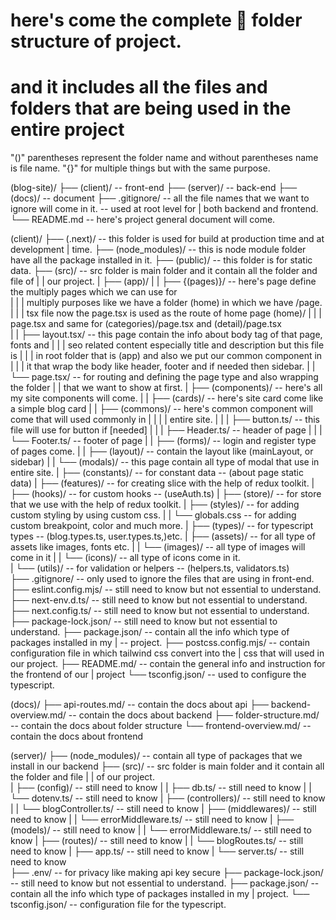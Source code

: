 # here's come the complete 📁 folder structure of project.
# and it includes all the files and folders that are being used in the entire project
"()" parentheses represent the folder name and without parentheses name is file name.
"{}" for multiple things but with the same purpose.

(blog-site)/
├── (client)/       -- front-end
├── (server)/       -- back-end
├── (docs)/         -- document
├── .gitignore/     -- all the file names that we want to ignore will come in it. -- used at root level for 
|                      both backend and frontend.
└── README.md       -- here's project general document will come.


(client)/
├── (.next)/                           -- this folder is used for build at production time and at development 
|                                      time.
├── (node_modules)/                    -- this is node module folder have all the package installed in it.
├── (public)/                          -- this folder is for static data.
├── (src)/                             -- src folder is main folder and it contain all the folder and file of 
|     |                                 our project.
|     ├── (app)/
|     |     ├── {(pages)}/             -- here's page define the multiply pages which we can use for         
|     |     |                          multiply purposes like we have a folder (home) in which we have /page.
|     |     |                          tsx file now the page.tsx is used as the route of home page (home)/
|     |     |                          page.tsx and same for (categories)/page.tsx and (detail)/page.tsx  
|     |     ├── layout.tsx/            -- this page contain the info about body tag of that page, fonts and 
|     |     |                          seo related content especially title and description but this file is
|     |     |                          in root folder that is (app) and also we put our common component in 
|     |     |                          it that wrap the body like header, footer and if needed then sidebar.
|     |     └── page.tsx/              -- for routing and defining the page type and also wrapping the folder 
|     |                                that we want to show at first.
|     ├── (components)/                 -- here's all my site components will come.
|     |     ├── (cards)/                -- here's site card come like a simple blog card 
|     |     ├── (commons)/              -- here's common component will come that will used commonly in
|     |     |      |                       entire site.
|     |     |      ├── button.ts/       -- this file will use for button if [needed]
|     |     |      ├── Header.ts/       -- header of page
|     |     |      └── Footer.ts/       -- footer of page
|     |     ├── (forms)/                -- login and register type of pages come.
|     |     ├── (layout)/               -- contain the layout like (mainLayout, or sidebar)
|     |     └── (modals)/               -- this page contain all type of modal that use in entire site.
|     ├── (constants)/                  -- for constant data -- (about page static data)
|     ├── (features)/                   -- for creating slice with the help of redux toolkit.
|     ├── (hooks)/                      -- for custom hooks -- (useAuth.ts)
|     ├── (store)/                      -- for store that we use with the help of redux toolkit.
|     ├── (styles)/                     -- for adding custom styling by using custom css.
|     |     └── globals.css             -- for adding custom breakpoint, color and much more.
|     ├── (types)/                      -- for typescript types -- (blog.types.ts, user.types.ts,)etc.
|     ├── (assets)/                     -- for all type of assets like images, fonts etc.
|     |     └── (images)/               -- all type of images will come in it
|     |             └── (icons)/        -- all type of icons come in it.             
|     └── (utils)/                      -- for validation or helpers -- (helpers.ts, validators.ts)  
├── .gitignore/                         -- only used to ignore the files that are using in front-end.
├── eslint.config.mjs/                  -- still need to know but not essential to understand.
├── next-env.d.ts/                      -- still need to know but not essential to understand.
├── next.config.ts/                     -- still need to know but not essential to understand.
├── package-lock.json/                  -- still need to know but not essential to understand.
├── package.json/                       -- contain all the info which type of packages installed in my 
|                                       -- project.
├── postcss.config.mjs/                 -- contain configuration file in which tailwind css convert into the 
|                                       css that will used in our project.
├── README.md/                          -- contain the general info and instruction for the frontend of our 
|                                       project
└── tsconfig.json/                      -- used to configure the typescript.

(docs)/
├── api-routes.md/                       -- contain the docs about api
├── backend-overview.md/                 -- contain the docs about backend
├── folder-structure.md/                 -- contain the docs about folder structure
└── frontend-overview.md/                -- contain the docs about frontend

(server)/
├── (node_modules)/                      -- contain all type of packages that we install in our backend
├── (src)/                               -- src folder is main folder and it contain all the folder and file 
|     |                                  of our project.                 
|     ├── (config)/                      -- still need to know
|     |     ├── db.ts/                   -- still need to know
|     |     └── dotenv.ts/               -- still need to know
|     ├── (controllers)/                 -- still need to know
|     |      └── blogController.ts/      -- still need to know
|     ├── (middlewares)/                 -- still need to know
|     |      └── errorMiddleware.ts/     -- still need to know
|     ├── (models)/                      -- still need to know
|     |      └── errorMiddleware.ts/     -- still need to know
|     ├── (routes)/                      -- still need to know
|     |      └── blogRoutes.ts/          -- still need to know
|     ├── app.ts/                        -- still need to know
|     └── server.ts/                     -- still need to know    
├── .env/                                -- for privacy like making api key secure
├── package-lock.json/                   -- still need to know but not essential to understand.
├── package.json/                        -- contain all the info which type of packages installed in my 
|                                        project.
└── tsconfig.json/                       -- configuration file for the typescript.

